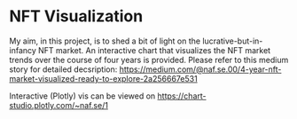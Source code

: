 # NFT Visualization

My aim, in this project, is to shed a bit of light on the lucrative-but-in-infancy NFT market. An interactive chart that visualizes the NFT market trends over the course of four years is provided. Please refer to this medium story for detailed decsription: https://medium.com/@naf.se.00/4-year-nft-market-visualized-ready-to-explore-2a256667e531 

Interactive (Plotly) vis can be viewed on https://chart-studio.plotly.com/~naf.se/1
